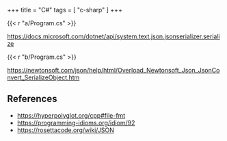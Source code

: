 +++
title = "C#"
tags = [ "c-sharp" ]
+++

{{< r "a/Program.cs" >}}

<https://docs.microsoft.com/dotnet/api/system.text.json.jsonserializer.serialize>

{{< r "b/Program.cs" >}}

<https://newtonsoft.com/json/help/html/Overload_Newtonsoft_Json_JsonConvert_SerializeObject.htm>

## References

- <https://hyperpolyglot.org/cpp#file-fmt>
- <https://programming-idioms.org/idiom/92>
- <https://rosettacode.org/wiki/JSON>
